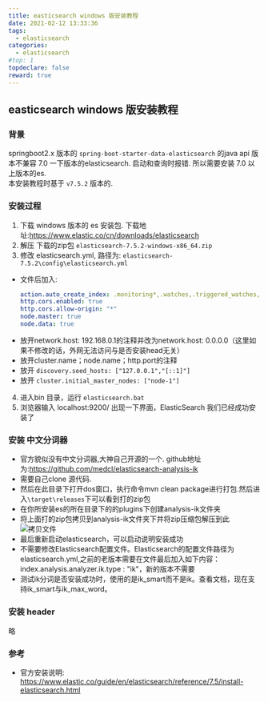 ```yaml
---
title: easticsearch windows 版安装教程
date: 2021-02-12 13:33:36
tags:
  - elasticsearch    
categories:
  - elasticsearch
#top: 1
topdeclare: false
reward: true
---
```


## easticsearch windows 版安装教程

### 背景

  springboot2.x 版本的 `spring-boot-starter-data-elasticsearch` 的java api 版本不兼容 7.0 一下版本的elasticsearch. 启动和查询时报错. 所以需要安装 7.0 以上版本的es.  
  本安装教程时基于 `v7.5.2` 版本的.

<!--more-->

### 安装过程

1. 下载 windows 版本的 es 安装包. 下载地址:https://www.elastic.co/cn/downloads/elasticsearch
2. 解压 下载的zip包  `elasticsearch-7.5.2-windows-x86_64.zip`
3. 修改 elasticsearch.yml, 路径为: `elasticsearch-7.5.2\config\elasticsearch.yml`
  - 文件后加入:
    ```yml
    action.auto_create_index: .monitoring*,.watches,.triggered_watches,.watcher-history*,.ml*
    http.cors.enabled: true
    http.cors.allow-origin: "*"
    node.master: true
    node.data: true
    ```
  - 放开network.host: 192.168.0.1的注释并改为network.host: 0.0.0.0（这里如果不修改的话，外网无法访问与是否安装head无关）
  - 放开cluster.name；node.name；http.port的注释
  - 放开 `discovery.seed_hosts: ["127.0.0.1","[::1]"]`
  - 放开 `cluster.initial_master_nodes: ["node-1"]`

4. 进入bin 目录，运行 `elasticsearch.bat`
5. 浏览器输入 localhost:9200/ 出现一下界面，ElasticSearch 我们已经成功安装了

### 安装 中文分词器
- 官方貌似没有中文分词器,大神自己开源的一个. github地址为:https://github.com/medcl/elasticsearch-analysis-ik
- 需要自己clone 源代码.
- 然后在此目录下打开dos窗口，执行命令mvn clean package进行打包.然后进入`\target\releases`下可以看到打的zip包
- 在你所安装es的所在目录下的的plugins下创建analysis-ik文件夹
- 将上面打的zip包拷贝到analysis-ik文件夹下并将zip压缩包解压到此
![拷贝文件](/zbcn.github.io/assets/postImg/elasticSearch/imgs/2019050819183991.png)
- 最后重新启动elasticsearch，可以启动说明安装成功
- 不需要修改Elasticsearch配置文件。Elasticsearch的配置文件路径为elasticsearch.yml,之前的老版本需要在文件最后加入如下内容：index.analysis.analyzer.ik.type : "ik"，新的版本不需要
- 测试ik分词是否安装成功时，使用的是ik_smart而不是ik。查看文档，现在支持ik_smart与ik_max_word。

### 安装 header

略

### 参考

- 官方安装说明: https://www.elastic.co/guide/en/elasticsearch/reference/7.5/install-elasticsearch.html
